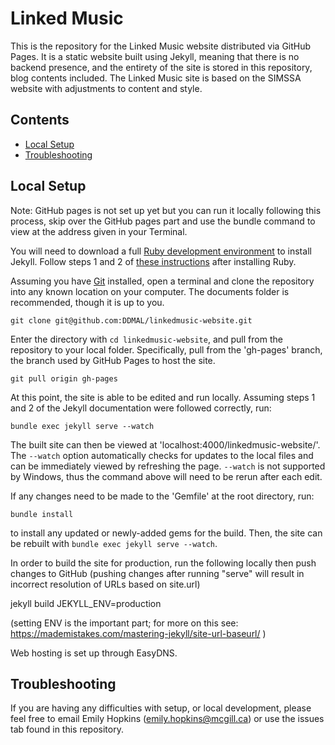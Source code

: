# Linked Music

This is the repository for the Linked Music website distributed via GitHub Pages. It is a static website built using Jekyll, meaning that there is no backend presence, and the entirety of the site is stored in this repository, blog contents included. The Linked Music site is based on the SIMSSA website with adjustments to content and style.

## Contents

- [Local Setup](#local-setup)
- [Troubleshooting](#troubleshooting)

## Local Setup

Note: GitHub pages is not set up yet but you can run it locally following this process, skip over the GitHub pages part and use the bundle command to view at the address given in your Terminal.

You will need to download a full [Ruby development environment](https://jekyllrb.com/docs/installation/) to install Jekyll. Follow steps 1 and 2 of [these instructions](https://jekyllrb.com/docs/) after installing Ruby.

Assuming you have [Git](https://www.atlassian.com/git/tutorials/install-git) installed, open a terminal and clone the repository into any known location on your computer. The documents folder is recommended, though it is up to you. 

```
git clone git@github.com:DDMAL/linkedmusic-website.git
```

Enter the directory with `cd linkedmusic-website`, and pull from the repository to your local folder. Specifically, pull from the 'gh-pages' branch, the branch used by GitHub Pages to host the site.

```
git pull origin gh-pages
```

At this point, the site is able to be edited and run locally. Assuming steps 1 and 2 of the Jekyll documentation were followed correctly, run:

```
bundle exec jekyll serve --watch
```

The built site can then be viewed at 'localhost:4000/linkedmusic-website/'. The `--watch` option automatically checks for updates to the local files and can be immediately viewed by refreshing the page. `--watch` is not supported by Windows, thus the command above will need to be rerun after each edit.

If any changes need to be made to the 'Gemfile' at the root directory, run:

```
bundle install
```

to install any updated or newly-added gems for the build. Then, the site can be rebuilt with `bundle exec jekyll serve --watch`.

In order to build the site for production, run the following locally then push changes to GitHub (pushing changes after running "serve" will result in incorrect resolution of URLs based on site.url)

jekyll build JEKYLL_ENV=production

(setting ENV is the important part; for more on this see: https://mademistakes.com/mastering-jekyll/site-url-baseurl/ )

Web hosting is set up through EasyDNS.

## Troubleshooting

If you are having any difficulties with setup, or local development, please feel free to email Emily Hopkins (emily.hopkins@mcgill.ca) or use the issues tab found in this repository. 
